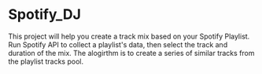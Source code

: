# Spotify_DJ
This project will help you create a track mix based on your Spotify Playlist. Run Spotify API to collect a playlist's data, then select the track and duration of the mix. The alogirthm is to create a series of similar tracks from the playlist tracks pool.
